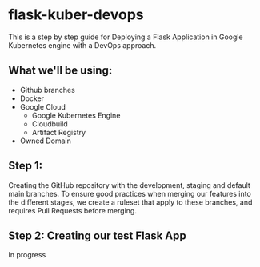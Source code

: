 # flask-kuber-devops
This is a step by step guide for Deploying a Flask Application in Google Kubernetes engine with a DevOps approach.

## What we'll be using:
* Github branches
* Docker
* Google Cloud
  * Google Kubernetes Engine
  * Cloudbuild
  * Artifact Registry
* Owned Domain

## Step 1:
Creating the GitHub repository with the development, staging and default main branches.
To ensure good practices when merging our features into the different stages, we create a ruleset that apply to these branches, and requires Pull Requests before merging.

## Step 2: Creating our test Flask App
In progress
